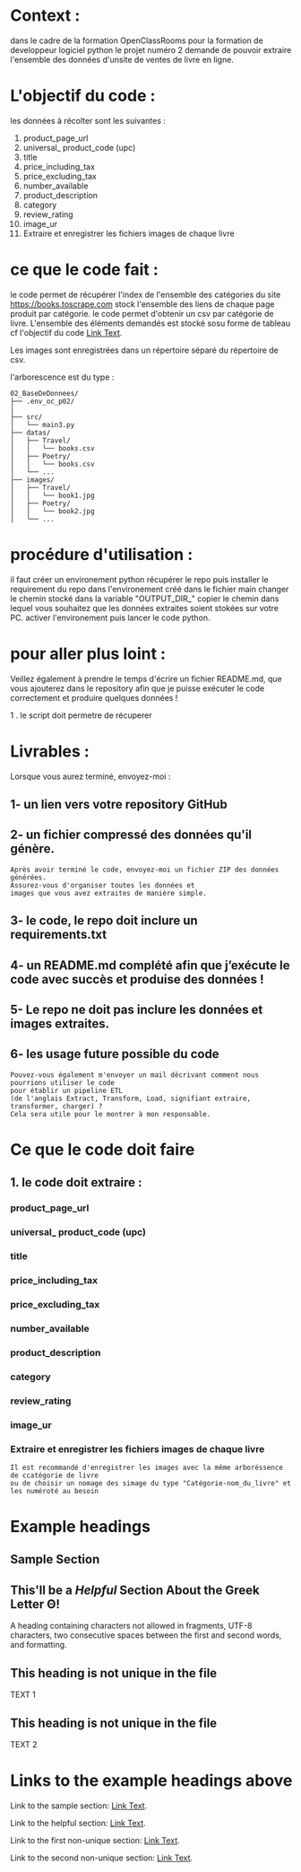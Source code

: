 
# Context : 

dans le cadre de la formation OpenClassRooms pour la formation de developpeur logiciel python
le projet numéro 2 demande de pouvoir extraire l'ensemble des données d'unsite de ventes de livre en ligne.

# L'objectif du code :

les données à récolter sont les suivantes :

1. product_page_url
2. universal_ product_code (upc)
3. title
4. price_including_tax
5. price_excluding_tax 
6. number_available
7. product_description
8. category
9. review_rating
10. image_ur
11. Extraire et enregistrer les fichiers images de chaque livre

# ce que le code fait :

le code permet de récupérer l'index de l'ensemble des catégories du site https://books.toscrape.com 
stock l'ensemble des liens de chaque page produit par catégorie.
le code permet d'obtenir un csv par catégorie de livre.
L'ensemble des éléments demandés est stocké sosu forme de tableau
cf l'objectif du code [Link Text](#lobjectif-du-code-).

Les images sont enregistrées dans un répertoire séparé du répertoire de csv.

l'arborescence est du type :

```
02_BaseDeDonnees/
├── .env_oc_p02/
│
├── src/
│   └── main3.py
├── datas/
│   ├── Travel/
│   │   └── books.csv
│   ├── Poetry/
│   │   └── books.csv
│   └── ...
├── images/
│   ├── Travel/
│   │   └── book1.jpg
│   ├── Poetry/
│   │   └── book2.jpg
│   └── ...
```

# procédure d'utilisation :

il faut créer un environement python
récupérer le repo 
puis installer le requirement du repo dans l'environement créé
dans le fichier main changer le chemin stocké dans la variable "OUTPUT_DIR_"
copier le chemin dans lequel vous souhaitez que les données extraites soient stokées sur votre PC.
activer l'environement
puis lancer le code python.


# pour aller plus loint :










Veillez également à prendre le temps d'écrire un fichier README.md,
que vous ajouterez dans le repository 
afin que je puisse exécuter le code correctement et produire quelques données !

1 . le script doit permetre de récuperer 


# Livrables : 
Lorsque vous aurez terminé, envoyez-moi : 
## 1- un lien vers votre repository GitHub 
## 2- un fichier compressé des données qu'il génère.
    Après avoir terminé le code, envoyez-moi un fichier ZIP des données générées.
    Assurez-vous d'organiser toutes les données et 
    images que vous avez extraites de manière simple.
## 3- le code, le repo doit inclure un requirements.txt 
## 4- un README.md complété afin que j’exécute le code avec succès et produise des données !
## 5- Le repo ne doit pas inclure les données et images extraites.
## 6- les usage future possible du code 
    Pouvez-vous également m'envoyer un mail décrivant comment nous pourrions utiliser le code 
    pour établir un pipeline ETL 
    (de l'anglais Extract, Transform, Load, signifiant extraire, transformer, charger) ? 
    Cela sera utile pour le montrer à mon responsable.

# Ce que le code doit faire

## 1. le code doit extraire :

### product_page_url
### universal_ product_code (upc)
### title
### price_including_tax
### price_excluding_tax 
### number_available
### product_description
### category
### review_rating
### image_ur
### Extraire et enregistrer les fichiers images de chaque livre
    Il est recommandé d'enregistrer les images avec la même arboréssence de ccatégorie de livre
    ou de choisir un nomage des simage du type "Catégorie-nom_du_livre" et les numéroté au besoin


# Example headings

## Sample Section

## This'll be a _Helpful_ Section About the Greek Letter Θ!
A heading containing characters not allowed in fragments, UTF-8 characters, two consecutive spaces between the first and second words, and formatting.

## This heading is not unique in the file

TEXT 1

## This heading is not unique in the file

TEXT 2

# Links to the example headings above

Link to the sample section: [Link Text](#sample-section).

Link to the helpful section: [Link Text](#thisll-be-a-helpful-section-about-the-greek-letter-Θ).

Link to the first non-unique section: [Link Text](#this-heading-is-not-unique-in-the-file).

Link to the second non-unique section: [Link Text](#this-heading-is-not-unique-in-the-file-1).

[def]: #L'objectif-du-code-: